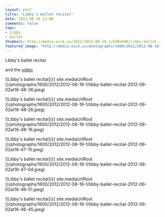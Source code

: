 ```yaml
---
layout: post
title: "Libby's ballet recital"
date: 2012-08-26 11:00
comments: false
tags: 
- Libby
- ballet
thumbsrc: http://media.eick.us/2012/2012-08-19-1/640x640/libby-ballet-recital-2012-06-02at16-48-16.jpeg
featured_image: "http://media.eick.us/photographs/1600/2012/2012-08-19-1/libby-ballet-recital-2012-06-02at16-48-36.jpeg"
---
```

Libby's ballet recital.

and the [video](/blog/2012/08/18/libbys-ballet-recital/)



![Libby's ballet recital]({{ site.mediaUrlRoot }}/photographs/1600/2012/2012-08-19-1/libby-ballet-recital-2012-06-02at16-48-36.jpeg)


![Libby's ballet recital]({{ site.mediaUrlRoot }}/photographs/1600/2012/2012-08-19-1/libby-ballet-recital-2012-06-02at16-48-26.jpeg)


![Libby's ballet recital]({{ site.mediaUrlRoot }}/photographs/1600/2012/2012-08-19-1/libby-ballet-recital-2012-06-02at16-48-16.jpeg)


![Libby's ballet recital]({{ site.mediaUrlRoot }}/photographs/1600/2012/2012-08-19-1/libby-ballet-recital-2012-06-02at16-47-15.jpeg)


![Libby's ballet recital]({{ site.mediaUrlRoot }}/photographs/1600/2012/2012-08-19-1/libby-ballet-recital-2012-06-02at16-47-04.jpeg)


![Libby's ballet recital]({{ site.mediaUrlRoot }}/photographs/1600/2012/2012-08-19-1/libby-ballet-recital-2012-06-02at16-46-51.jpeg)


![Libby's ballet recital]({{ site.mediaUrlRoot }}/photographs/1600/2012/2012-08-19-1/libby-ballet-recital-2012-06-02at16-46-45.jpeg)


